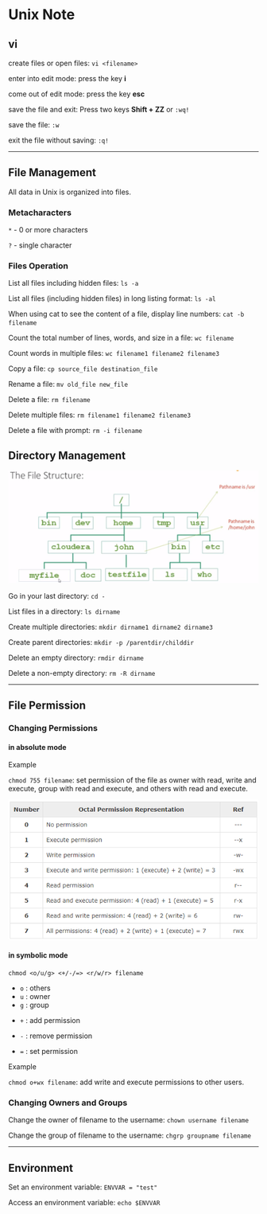 # Unix Note

## vi

create files or open files: `vi <filename>`

enter into edit mode: press the key **i**

come out of edit mode: press the key **esc**

save the file and exit: Press two keys **Shift + ZZ** or `:wq!`

save the file: `:w`

exit the file without saving: `:q!`

---

## File Management

All data in Unix is organized into files.

### Metacharacters

`*` - 0 or more characters 

`?` - single character

### Files Operation

List all files including hidden files: `ls -a`

List all files (including hidden files) in long listing format: `ls -al`

When using cat to see the content of a file, display line numbers: `cat -b filename`

Count the total number of lines, words, and size in a file: `wc filename`

Count words in multiple files: `wc filename1 filename2 filename3`

Copy a file: `cp source_file destination_file`

Rename a file: `mv old_file new_file`

Delete a file: `rm filename`

Delete multiple files: `rm filename1 filename2 filename3`

Delete a file with prompt: `rm -i filename`

## Directory Management

![linux-file-structure.png](img/linux-file-structure.png)

Go in your last directory: `cd -`

List files in a directory: `ls dirname`

Create multiple directories: `mkdir dirname1 dirname2 dirname3` 

Create parent directories: `mkdir -p /parentdir/childdir`

Delete an empty directory: `rmdir dirname` 

Delete a non-empty directory: `rm -R dirname`

---

## File Permission 

### Changing Permissions  

#### in absolute mode

Example 

`chmod 755 filename`: set permission of the file as owner with read, write and execute, group with read and execute, and others with read and execute. 

![chmod-in-absolute-mode.png](img/chmod-in-absolute-mode.png)

#### in symbolic mode

`chmod <o/u/g> <+/-/=> <r/w/r> filename` 

- `o` : others 
- `u` : owner 
- `g` : group  

+ `+` : add permission  

- `-` : remove permission  

- `=` : set permission  

Example 

`chmod o+wx filename`: add write and execute permissions to other users.  

### Changing Owners and Groups   

Change the owner of filename to the username: `chown username filename` 

Change the group of filename to the username: `chgrp groupname filename` 

---

## Environment

Set an environment variable: `ENVVAR = "test"`

Access an environment variable: `echo $ENVVAR `



